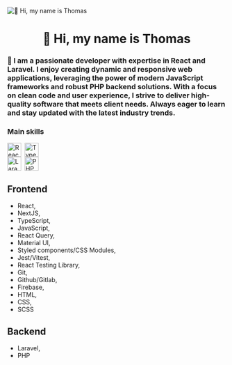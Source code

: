 ![👋 Hi, my name is Thomas](https://github.com/user-attachments/assets/4ad4243a-8be4-4854-89c4-1709fd93de78)



<div id="toc">
  <ul align="center" style="list-style: none">
    <summary>
      <h1>
        👋 Hi, my name is Thomas
      </h1>
    </summary>
  </ul>
</div>

 **<h3 align="left">🚀 I am a passionate developer with expertise in React and Laravel. I enjoy creating dynamic and responsive web applications, leveraging the power of modern JavaScript frameworks and robust PHP backend solutions. With a focus on clean code and user experience, I strive to deliver high-quality software that meets client needs. Always eager to learn and stay updated with the latest industry trends.</h3>**

 **<h3 align="left">Main skills</h3>**

<div style="display: flex; flex-wrap: wrap; gap: 4px; justify-content: left;"><img src="https://img.shields.io/badge/React-20232A?logo=react&logoColor=61DAFB" height="32" alt="React" style="margin-right: 4px"> <img src="https://img.shields.io/badge/TypeScript-3178C6?logo=typescript&logoColor=white" height="32" alt="TypeScript" style="margin-right: 4px"></div>
<div style="display: flex; flex-wrap: wrap; gap: 4px; justify-content: left;"><img src="https://img.shields.io/badge/Laravel-F05032?logo=laravel&logoColor=white" height="32" alt="Laravel" style="margin-right: 4px"> <img src="https://img.shields.io/badge/PHP-777BB4?logo=php&logoColor=white" height="32" alt="PHP" style="margin-right: 4px"></div>


## Frontend

- React,
- NextJS,
- TypeScript,
- JavaScript,
- React Query,
- Material UI,
- Styled components/CSS Modules,
- Jest/Vitest,
- React Testing Library,
- Git,
- Github/Gitlab,
- Firebase,
- HTML,
- CSS,
- SCSS

## Backend

- Laravel,
- PHP
